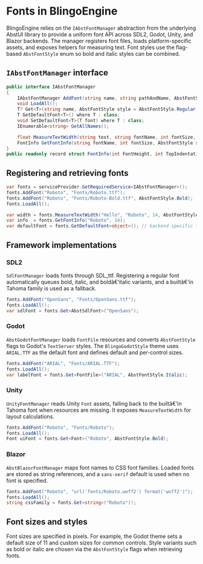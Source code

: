 ﻿# Fonts in BlingoEngine

BlingoEngine relies on the `IAbstFontManager` abstraction from the underlying AbstUI library to provide a uniform font API across SDL2, Godot, Unity, and Blazor backends. The manager registers font files, loads platform-specific assets, and exposes helpers for measuring text. Font styles use the flag-based `AbstFontStyle` enum so bold and italic styles can be combined.

## `IAbstFontManager` interface

```csharp
public interface IAbstFontManager
{
    IAbstFontManager AddFont(string name, string pathAndName, AbstFontStyle style = AbstFontStyle.Regular);
    void LoadAll();
    T? Get<T>(string name, AbstFontStyle style = AbstFontStyle.Regular) where T : class;
    T GetDefaultFont<T>() where T : class;
    void SetDefaultFont<T>(T font) where T : class;
    IEnumerable<string> GetAllNames();

    float MeasureTextWidth(string text, string fontName, int fontSize, AbstFontStyle style = AbstFontStyle.Regular);
    FontInfo GetFontInfo(string fontName, int fontSize, AbstFontStyle style = AbstFontStyle.Regular);
}
public readonly record struct FontInfo(int FontHeight, int TopIndentation);
```

## Registering and retrieving fonts

```csharp
var fonts = serviceProvider.GetRequiredService<IAbstFontManager>();
fonts.AddFont("Roboto", "Fonts/Roboto.ttf");
fonts.AddFont("Roboto", "Fonts/Roboto-Bold.ttf", AbstFontStyle.Bold);
fonts.LoadAll();

var width = fonts.MeasureTextWidth("Hello", "Roboto", 14, AbstFontStyle.Bold);
var info  = fonts.GetFontInfo("Roboto", 14);
var defaultFont = fonts.GetDefaultFont<object>(); // backend specific type
```

## Framework implementations

### SDL2
`SdlFontManager` loads fonts through SDL_ttf. Registering a regular font automatically queues bold, italic, and boldâ€‘italic variants, and a builtâ€‘in Tahoma family is used as a fallback.

```csharp
fonts.AddFont("OpenSans", "Fonts/OpenSans.ttf");
fonts.LoadAll();
var sdlFont = fonts.Get<AbstSdlFont>("OpenSans");
```

### Godot
`AbstGodotFontManager` loads `FontFile` resources and converts `AbstFontStyle` flags to Godot's `TextServer` styles. The `BlingoGodotStyle` theme uses `ARIAL.TTF` as the default font and defines default and per-control sizes.

```csharp
fonts.AddFont("ARIAL", "Fonts/ARIAL.TTF");
fonts.LoadAll();
var labelFont = fonts.Get<FontFile>("ARIAL", AbstFontStyle.Italic);
```

### Unity
`UnityFontManager` reads Unity `Font` assets, falling back to the builtâ€‘in Tahoma font when resources are missing. It exposes `MeasureTextWidth` for layout calculations.

```csharp
fonts.AddFont("Roboto", "Fonts/Roboto");
fonts.LoadAll();
Font uiFont = fonts.Get<Font>("Roboto", AbstFontStyle.Bold);
```

### Blazor
`AbstBlazorFontManager` maps font names to CSS font families. Loaded fonts are stored as string references, and a `sans-serif` default is used when no font is specified.

```csharp
fonts.AddFont("Roboto", "url('fonts/Roboto.woff2') format('woff2')");
fonts.LoadAll();
string cssFamily = fonts.Get<string>("Roboto")!;
```

## Font sizes and styles

Font sizes are specified in pixels. For example, the Godot theme sets a default size of 11 and custom sizes for common controls. Style variants such as bold or italic are chosen via the `AbstFontStyle` flags when retrieving fonts.

